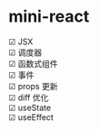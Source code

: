 # mini-react
&#9745; JSX  
&#9745; 调度器  
&#9745; 函数式组件  
&#9745; 事件  
&#9745; props 更新  
&#9745; diff 优化  
&#9745; useState  
&#9745; useEffect 